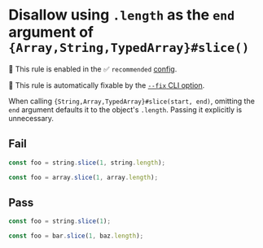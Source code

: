 # Disallow using `.length` as the `end` argument of `{Array,String,TypedArray}#slice()`

💼 This rule is enabled in the ✅ `recommended` [config](https://github.com/sindresorhus/eslint-plugin-unicorn#recommended-config).

🔧 This rule is automatically fixable by the [`--fix` CLI option](https://eslint.org/docs/latest/user-guide/command-line-interface#--fix).

<!-- end auto-generated rule header -->
<!-- Do not manually modify this header. Run: `npm run fix:eslint-docs` -->

When calling `{String,Array,TypedArray}#slice(start, end)`, omitting the `end` argument defaults it to the object's `.length`. Passing it explicitly is unnecessary.

## Fail

```js
const foo = string.slice(1, string.length);
```

```js
const foo = array.slice(1, array.length);
```

## Pass

```js
const foo = string.slice(1);
```

```js
const foo = bar.slice(1, baz.length);
```
